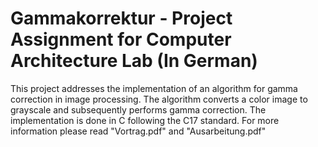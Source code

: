 # Gammakorrektur - Project Assignment for Computer Architecture Lab (In German)

This project addresses the implementation of an algorithm for gamma correction in image processing. The algorithm converts a color image to grayscale and subsequently performs gamma correction. The implementation is done in C following the C17 standard. For more information please read "Vortrag.pdf" and "Ausarbeitung.pdf"
